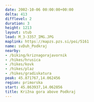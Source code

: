 ```yaml
---
date: 2002-10-06 00:00:00+00:00
delta: 413
difflevel: 2
duration: 3
height: 1213
layout: stub
lead: M_3-3357_IMG.JPG
maplink: https://mapzs.pzs.si/poi/5161
name: svDuh_Podkraj
nearby:
- /biking/kriznagorajavornik
- /hikes/hrusica
- /hikes/kovk
- /hikes/plaz
- /hikes/gradiskatura
peak: 45.871767,14.062456
region: primorska
start: 45.863937,14.062856
title: Križna gora above Podkraj
---
```

